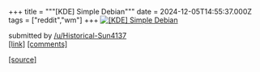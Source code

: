 +++
title = """[KDE] Simple Debian"""
date = 2024-12-05T14:55:37.000Z
tags = ["reddit","wm"]
+++
[![[KDE] Simple Debian ](https://b.thumbs.redditmedia.com/v6-LtUHavMZdFi_JrAUhBGmEOIvhiigKtC7HbqH0j-Q.jpg "[KDE] Simple Debian ")](https://www.reddit.com/r/unixporn/comments/1h7az8b/kde_simple_debian/)

submitted by [/u/Historical-Sun4137](https://www.reddit.com/user/Historical-Sun4137)  
[\[link\]](https://www.reddit.com/gallery/1h7az8b) [\[comments\]](https://www.reddit.com/r/unixporn/comments/1h7az8b/kde_simple_debian/)

[[source]](https://www.reddit.com/r/unixporn/comments/1h7az8b/kde_simple_debian/)
